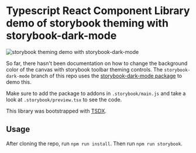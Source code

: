 # Typescript React Component Library demo of storybook theming with storybook-dark-mode

![storybook theming demo with storybook-dark-mode](https://user-images.githubusercontent.com/68707128/94846823-9ef9fc80-03d6-11eb-82d1-70b41acd8867.gif)

So far, there hasn't been documentation on how to change the background color of the canvas with storybook toolbar theming controls. The `storybook-dark-mode` branch of this repo uses the [storybook-dark-mode package](https://github.com/hipstersmoothie/storybook-dark-mode) to demo this.

Make sure to add the package to addons in `.storybook/main.js` and
take a look at `.storybook/preview.tsx` to see the code.

This library was bootstrapped with [TSDX](https://github.com/formium/tsdx).

## Usage

After cloning the repo, run `npm run install`. Then run `npm run storybook`.
